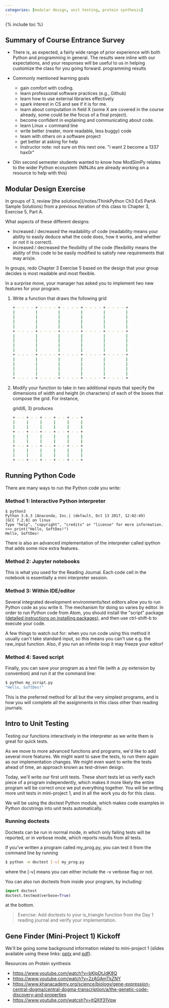 ```yaml
---
categories: [modular design, unit testing, protein synthesis]
---
```


{% include toc %}

## Summary of Course Entrance Survey

* There is, as expected, a fairly wide range of prior experience with both Python and programming in general.  The results were inline with our expectations, and your responses will be useful to us in helping customize the class for you going forward.
 programming results
* Commonly mentioned learning goals
    - gain comfort with coding.
    - learn professional software practices (e.g., Github)
    - learn how to use external libraries effectively
    - spark interest in CS and see if it is for me.
    - learn about computation in field X (some X are covered in the course already, some could be the focus of a final project).
    - become confident in explaining and communicating about code.
    - learn Linux + command line
    - write better (neater, more readable, less buggy) code
    - team with others on a software project
    - get better at asking for help
    - Instructor note: not sure on this next one.  "i want 2 become a 1337 hax0r"

* Olin second semester students wanted to know how ModSimPy relates to the wider Python ecosystem (NINJAs are already working on a resource to help with this)

## Modular Design Exercise

In groups of 3, review [the solutions](/notes/ThinkPython Ch3 Ex5 PartA Sample Solutions) from a previous iteration of this class to Chapter 3, Exercise 5, Part A.

What aspects of these different designs:
* Increased / decreased the readability of code (readability means your ability to easily deduce what the code does, how it works, and whether or not it is correct).
* Increased / decreased the flexibility of the code (flexibility means the ability of this code to be easily modified to satisfy new requirements that may aris)e.

In groups, redo Chapter 3 Exercise 5 based on the design that your group decides is most readable and most flexible.

In a surprise move, your manager has asked you to implement two new features for your program.

1.  Write a function that draws the following grid

    ```bash
    + - - - - + - - - - + - - - - + - - - - + - - - - +
    |         |         |         |         |         |
    |         |         |         |         |         |
    |         |         |         |         |         |
    |         |         |         |         |         |
    + - - - - + - - - - + - - - - + - - - - + - - - - +
    |         |         |         |         |         |
    |         |         |         |         |         |
    |         |         |         |         |         |
    |         |         |         |         |         |
    + - - - - + - - - - + - - - - + - - - - + - - - - +
    |         |         |         |         |         |
    |         |         |         |         |         |
    |         |         |         |         |         |
    |         |         |         |         |         |
    + - - - - + - - - - + - - - - + - - - - + - - - - +
    ```

2.  Modify your function to take in two additional inputs that specify the dimensions of width and height (in characters) of each of the boxes that compose the grid.  For instance,

    grid(6, 3) produces

    ```bash
    + - - + - - + - - + - - + - - +
    |     |     |     |     |     |
    |     |     |     |     |     |
    + - - + - - + - - + - - + - - +
    |     |     |     |     |     |
    |     |     |     |     |     |
    + - - + - - + - - + - - + - - +
    |     |     |     |     |     |
    |     |     |     |     |     |
    + - - + - - + - - + - - + - - +
    ```

## Running Python Code
There are many ways to run the Python code you write:

### Method 1: Interactive Python interpreter
```
$ python3
Python 3.6.3 |Anaconda, Inc.| (default, Oct 13 2017, 12:02:49)
[GCC 7.2.0] on linux
Type "help", "copyright", "credits" or "license" for more information.
>>> print("Hello, SoftDes!")
Hello, SoftDes!
```

There is also an advanced implementation of the interpreter called ipython that adds some nice extra features.

### Method 2: Jupyter notebooks
This is what you used for the Reading Journal. Each code cell in the notebook is essentially a mini interpreter session.

### Method 3: Within IDE/editor
Several integrated development environments/text editors allow you to run Python code as you write it. The mechanism for doing so varies by editor.  In order to run Python code from Atom, you should install the "script" package ([detailed instructions on installing packages](https://flight-manual.atom.io/using-atom/sections/atom-packages/)), and then use ctrl-shift-b to execute your code.

A few things to watch out for: when you run code using this method it usually can't take standard input, so this means you can't use e.g. the raw_input function. Also, if you run an infinite loop it may freeze your editor!

### Method 4: Saved script
Finally, you can save your program as a text file (with a .py extension by convention) and run it at the command line:
```bash
$ python my_script.py
"Hello, SoftDes!"
```

This is the preferred method for all but the very simplest programs, and is how you will complete all the assignments in this class other than reading journals.

## Intro to Unit Testing
Testing our functions interactively in the interpreter as we write them is great for quick tests.

As we move to more advanced functions and programs, we'd like to add several more features. We might want to save the tests, to run them again as our implementation changes. We might even want to write the tests ahead of time, an approach known as test-driven design.

Today, we'll write our first unit tests. These short tests let us verify each piece of a program independently, which makes it more likely the entire program will be correct once we put everything together. You will be writing more unit tests in mini-project 1, and in all the work you do for this class.

We will be using the doctest Python module, which makes code examples in Python docstrings into unit tests automatically.

### Running doctests
Doctests can be run in normal mode, in which only failing tests will be reported, or in verbose mode, which reports results from all tests.

If you've written a program called my_prog.py, you can test it from the command line by running

```bash
$ python -m doctest [-v] my_prog.py
```

where the [-v] means you can either include the -v verbose flag or not.

You can also run doctests from inside your program, by including:

```python
import doctest
doctest.testmod(verbose=True)
```

at the bottom.

> Exercise: Add doctests to your is_triangle function from the Day 1 reading journal and verify your implementation.

## Gene Finder (Mini-Project 1) Kickoff

We'll be going some background information related to mini-project 1 (slides available using these links: [pptx](/files/slides/Day02.pptx) and [pdf](/files/slides/Day02.pdf)).

Resources on Protein synthesis
* https://www.youtube.com/watch?v=bKIpDtJdK8Q
* https://www.youtube.com/watch?v=2zAGAmTkZNY
* https://www.khanacademy.org/science/biology/gene-expression-central-dogma/central-dogma-transcription/a/the-genetic-code-discovery-and-properties
* https://www.youtube.com/watcsh?v=jtQXIf31Vqw
